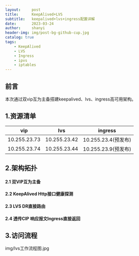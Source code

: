 ```yaml
---
layout:     post
title:      KeepAlived+LVS
subtitle:   keepalived+lvs+ingress配置详解
date:       2023-03-24
author:     shanyi
header-img: img/post-bg-github-cup.jpg
catalog: true
tags:
    - KeepAlived
    - LVS
    - Ingress
    - ipvs
    - iptables
---
```


## 前言
本次通过双vip互为主备搭建keepalived、lvs、ingress高可用架构。

## 1.资源清单
|vip|lvs|ingress|
|---|---|---|
|10.255.23.73|10.255.23.42|10.255.23.4(预发布)|
|10.255.23.74|10.255.23.44|10.255.23.9(预发布)|

## 2.架构拓扑
#### 2.1 双VIP互为主备
#### 2.2 KeepAlived Http接口健康探测
#### 2.3 LVS DR直接路由
#### 2.4 透传CIP 响应报文Ingress直接返回

## 3.访问流程
img/lvs工作流程图.jpg
